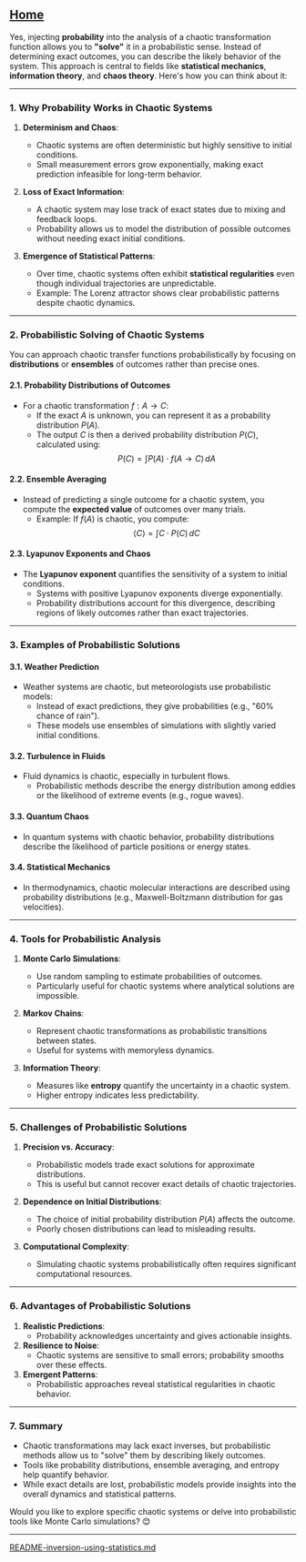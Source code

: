 [Home](https://t2m.io/VwvDcuw)
---

Yes, injecting **probability** into the analysis of a chaotic transformation function allows you to **"solve"** it in a probabilistic sense. Instead of determining exact outcomes, you can describe the likely behavior of the system. This approach is central to fields like **statistical mechanics**, **information theory**, and **chaos theory**. Here's how you can think about it:

---

### **1. Why Probability Works in Chaotic Systems**
1. **Determinism and Chaos**:
   - Chaotic systems are often deterministic but highly sensitive to initial conditions.
   - Small measurement errors grow exponentially, making exact prediction infeasible for long-term behavior.

2. **Loss of Exact Information**:
   - A chaotic system may lose track of exact states due to mixing and feedback loops.
   - Probability allows us to model the distribution of possible outcomes without needing exact initial conditions.

3. **Emergence of Statistical Patterns**:
   - Over time, chaotic systems often exhibit **statistical regularities** even though individual trajectories are unpredictable.
   - Example: The Lorenz attractor shows clear probabilistic patterns despite chaotic dynamics.

---

### **2. Probabilistic Solving of Chaotic Systems**
You can approach chaotic transfer functions probabilistically by focusing on **distributions** or **ensembles** of outcomes rather than precise ones.

#### **2.1. Probability Distributions of Outcomes**
- For a chaotic transformation $f: A \to C$:
  - If the exact $A$ is unknown, you can represent it as a probability distribution $P(A)$.
  - The output $C$ is then a derived probability distribution $P(C)$, calculated using:
    $$P(C) = \int P(A) \cdot f(A \to C) \, dA$$

#### **2.2. Ensemble Averaging**
- Instead of predicting a single outcome for a chaotic system, you compute the **expected value** of outcomes over many trials.
  - Example: If $f(A)$ is chaotic, you compute:
    $$\langle C \rangle = \int C \cdot P(C) \, dC$$

#### **2.3. Lyapunov Exponents and Chaos**
- The **Lyapunov exponent** quantifies the sensitivity of a system to initial conditions.
  - Systems with positive Lyapunov exponents diverge exponentially.
  - Probability distributions account for this divergence, describing regions of likely outcomes rather than exact trajectories.

---

### **3. Examples of Probabilistic Solutions**
#### **3.1. Weather Prediction**
- Weather systems are chaotic, but meteorologists use probabilistic models:
  - Instead of exact predictions, they give probabilities (e.g., "60% chance of rain").
  - These models use ensembles of simulations with slightly varied initial conditions.

#### **3.2. Turbulence in Fluids**
- Fluid dynamics is chaotic, especially in turbulent flows.
  - Probabilistic methods describe the energy distribution among eddies or the likelihood of extreme events (e.g., rogue waves).

#### **3.3. Quantum Chaos**
- In quantum systems with chaotic behavior, probability distributions describe the likelihood of particle positions or energy states.

#### **3.4. Statistical Mechanics**
- In thermodynamics, chaotic molecular interactions are described using probability distributions (e.g., Maxwell-Boltzmann distribution for gas velocities).

---

### **4. Tools for Probabilistic Analysis**
1. **Monte Carlo Simulations**:
   - Use random sampling to estimate probabilities of outcomes.
   - Particularly useful for chaotic systems where analytical solutions are impossible.

2. **Markov Chains**:
   - Represent chaotic transformations as probabilistic transitions between states.
   - Useful for systems with memoryless dynamics.

3. **Information Theory**:
   - Measures like **entropy** quantify the uncertainty in a chaotic system.
   - Higher entropy indicates less predictability.

---

### **5. Challenges of Probabilistic Solutions**
1. **Precision vs. Accuracy**:
   - Probabilistic models trade exact solutions for approximate distributions.
   - This is useful but cannot recover exact details of chaotic trajectories.

2. **Dependence on Initial Distributions**:
   - The choice of initial probability distribution $P(A)$ affects the outcome.
   - Poorly chosen distributions can lead to misleading results.

3. **Computational Complexity**:
   - Simulating chaotic systems probabilistically often requires significant computational resources.

---

### **6. Advantages of Probabilistic Solutions**
1. **Realistic Predictions**:
   - Probability acknowledges uncertainty and gives actionable insights.
2. **Resilience to Noise**:
   - Chaotic systems are sensitive to small errors; probability smooths over these effects.
3. **Emergent Patterns**:
   - Probabilistic approaches reveal statistical regularities in chaotic behavior.

---

### **7. Summary**
- Chaotic transformations may lack exact inverses, but probabilistic methods allow us to "solve" them by describing likely outcomes.
- Tools like probability distributions, ensemble averaging, and entropy help quantify behavior.
- While exact details are lost, probabilistic models provide insights into the overall dynamics and statistical patterns.

Would you like to explore specific chaotic systems or delve into probabilistic tools like Monte Carlo simulations? 😊


---

[README-inversion-using-statistics.md](https://t2m.io/W754XDO)
